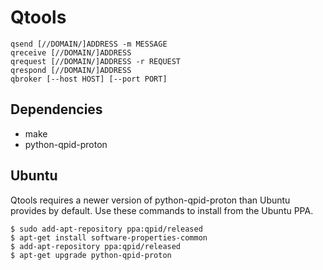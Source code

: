 # Qtools

    qsend [//DOMAIN/]ADDRESS -m MESSAGE
    qreceive [//DOMAIN/]ADDRESS
    qrequest [//DOMAIN/]ADDRESS -r REQUEST
    qrespond [//DOMAIN/]ADDRESS
    qbroker [--host HOST] [--port PORT]

## Dependencies

 - make
 - python-qpid-proton

## Ubuntu

Qtools requires a newer version of python-qpid-proton than Ubuntu
provides by default.  Use these commands to install from the Ubuntu
PPA.

    $ sudo add-apt-repository ppa:qpid/released
    $ apt-get install software-properties-common
    $ add-apt-repository ppa:qpid/released
    $ apt-get upgrade python-qpid-proton
